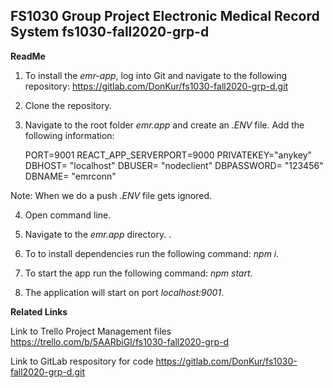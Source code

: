 FS1030 Group Project
Electronic Medical Record System
fs1030-fall2020-grp-d
----------------------------------------------------------------------------------------------------------------------

**ReadMe**

1. To install the _emr-app_, log into Git and navigate to the following repository: https://gitlab.com/DonKur/fs1030-fall2020-grp-d.git

2. Clone the repository.

3. Navigate to the root folder _emr.app_ and create an _.ENV_ file. Add the following information:

	PORT=9001
	REACT_APP_SERVERPORT=9000
	PRIVATEKEY="anykey"
	DBHOST= "localhost"
	DBUSER= "nodeclient"
	DBPASSWORD= "123456"
	DBNAME= "emrconn"

Note: When we do a push _.ENV_ file gets ignored.

4. Open command line.

5. Navigate to the _emr.app_ directory.
.
5. To to install dependencies run the following command: _npm i_.

6. To start the app run the following command: _npm start_.

7. The application will start on port _localhost:9001_.

**Related Links**

Link to Trello Project Management files
https://trello.com/b/5AARbiGI/fs1030-fall2020-grp-d

Link to GitLab respository for code
https://gitlab.com/DonKur/fs1030-fall2020-grp-d.git
